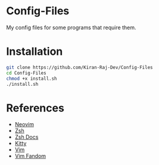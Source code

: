 # Config-Files
My config files for some programs that require them.

# Installation
```zsh
git clone https://github.com/Kiran-Raj-Dev/Config-Files
cd Config-Files
chmod +x install.sh
./install.sh
```

# References
- [Neovim](https://github.com/LunarVim/Neovim-from-scratch)
- [Zsh](https://scriptingosx.com/2019/06/moving-to-zsh/)
- [Zsh Docs](https://zsh.sourceforge.io/Doc/)
- [Kitty](https://sw.kovidgoyal.net/kitty/overview/)
- [Vim](https://missing.csail.mit.edu/2020/editors/)
- [Vim Fandom](https://vim.fandom.com/wiki/Vim_Tips_Wiki)
